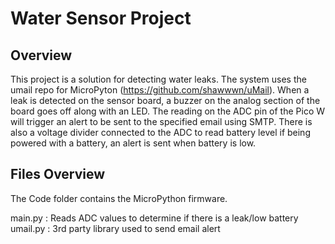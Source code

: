 # Water Sensor Project

## Overview
This project is a solution for detecting water leaks. The system uses the umail repo for MicroPyton (https://github.com/shawwwn/uMail). When a leak is detected on the 
sensor board, a buzzer on the analog section of the board goes off along with an LED. The reading on the ADC pin of the Pico W will trigger an alert to be sent to the specified
email using SMTP. There is also a voltage divider connected to the ADC to read battery level if being powered with a battery, an alert is sent when battery is low.

## Files Overview
The Code folder contains the MicroPython firmware.

main.py : Reads ADC values to determine if there is a leak/low battery
umail.py : 3rd party library used to send email alert
